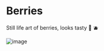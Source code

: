 # Berries
Still life art of berries, looks tasty 🍓 🫐 

![image](https://github.com/user-attachments/assets/4a5cc7e2-8137-4587-a9de-2ed35e2675bf)
